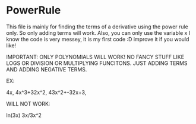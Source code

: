 # PowerRule
This file is mainly for finding the terms of a derivative using the power rule only. So only adding terms will work.
Also, you can only use the variable x 
I know the code is very messey, it is my first code :D improve it if you would like!

IMPORTANT: ONLY POLYNOMIALS WILL WORK! NO FANCY STUFF LIKE LOGS OR DIVISION OR MULTIPLYING FUNCITONS. JUST ADDING TERMS AND ADDING NEGATIVE TERMS.


EX:

4x, 
4x^3+32x^2,
43x^2+-32x+3,

WILL NOT WORK:

ln(3x)
3x/3x^2

